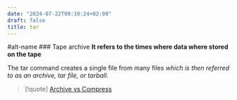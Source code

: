 ```yaml
---
date: "2024-07-22T09:10:24+02:00"
draft: false
title: tar
---
```


#alt-name ### Tape archive **It refers to the times where data where
stored on the tape**

The tar command creates a single file from many files *which is then
referred to as an archive, tar file, or tarball.*

> \[!quote\] [Archive vs Compress](/Notes/posts/Archive_vs_Compress)
